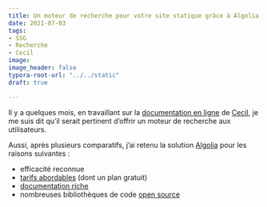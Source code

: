 ```yaml
---
title: Un moteur de recherche pour votre site statique grâce à Algolia
date: 2021-07-03
tags:
- SSG
- Recherche
- Cecil
image: 
image_header: false
typora-root-url: "../../static"
draft: true

---
```

Il y a quelques mois, en travaillant sur la [documentation en ligne](https://cecil.app/documentation/) de [Cecil](https://cecil.app), je me suis dit qu’il serait pertinent d’offrir un moteur de recherche aux utilisateurs.

Aussi, après plusieurs comparatifs, j’ai retenu la solution [Algolia](https://www.algolia.com/) pour les raisons suivantes :

* efficacité reconnue
* [tarifs abordables](https://www.algolia.com/pricing/) (dont un plan gratuit)
* [documentation riche](https://www.algolia.com/doc/)
* nombreuses bibliothèques de code [open source](https://github.com/algolia)